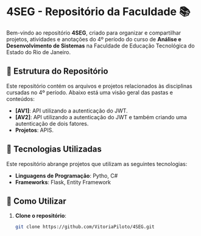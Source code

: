 # 4SEG - Repositório da Faculdade 📚

Bem-vindo ao repositório **4SEG**, criado para organizar e compartilhar projetos, atividades e anotações do 4º período do curso de **Análise e Desenvolvimento de Sistemas** na Faculdade de Educação Tecnológica do Estado do Rio de Janeiro.

## 📂 Estrutura do Repositório

Este repositório contém os arquivos e projetos relacionados às disciplinas cursadas no 4º período. Abaixo está uma visão geral das pastas e conteúdos:

- **[AV1]**: API utilizando a autenticação do JWT.
- **[AV2]**: API utilizando a autenticação do JWT e também criando uma autenticação de dois fatores.
- **Projetos**: APIS.

## 🚀 Tecnologias Utilizadas

Este repositório abrange projetos que utilizam as seguintes tecnologias:

- **Linguagens de Programação**: Pytho, C#
- **Frameworks**: Flask, Entity Framework

## 🌟 Como Utilizar

1. **Clone o repositório**:  
   ```bash
   git clone https://github.com/VitoriaPiloto/4SEG.git
   ```
